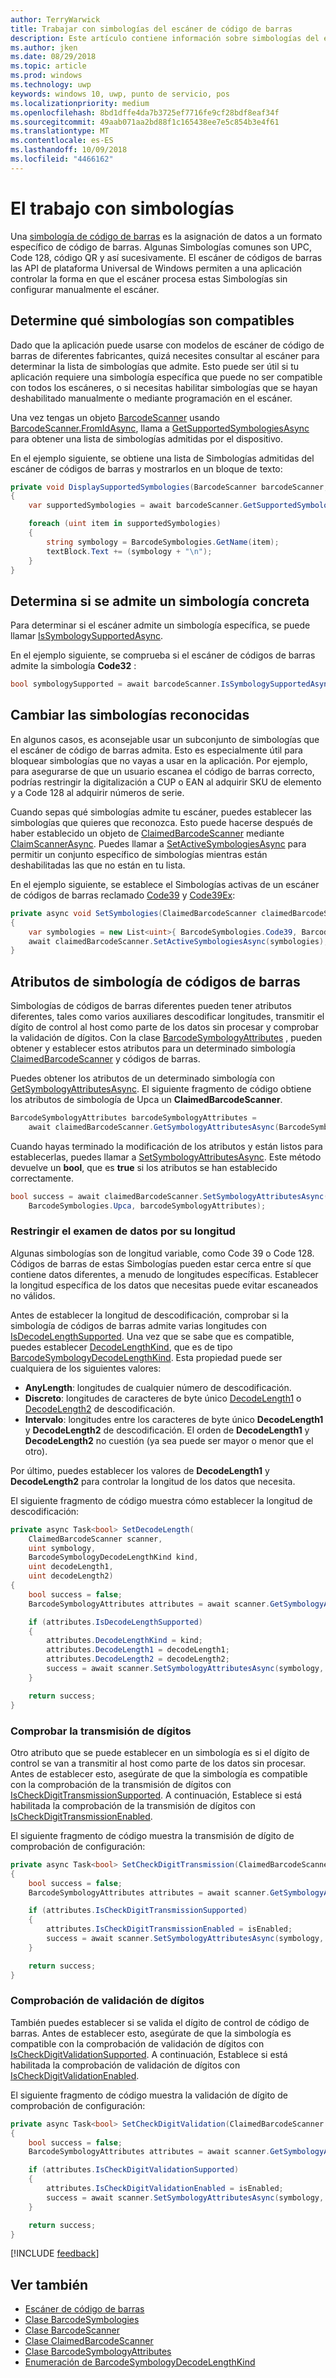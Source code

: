 ```yaml
---
author: TerryWarwick
title: Trabajar con simbologías del escáner de código de barras
description: Este artículo contiene información sobre simbologías del escáner de códigos de barras.
ms.author: jken
ms.date: 08/29/2018
ms.topic: article
ms.prod: windows
ms.technology: uwp
keywords: windows 10, uwp, punto de servicio, pos
ms.localizationpriority: medium
ms.openlocfilehash: 8bd1dffe4da7b3725ef7716fe9cf28bdf8eaf34f
ms.sourcegitcommit: 49aab071aa2bd88f1c165438ee7e5c854b3e4f61
ms.translationtype: MT
ms.contentlocale: es-ES
ms.lasthandoff: 10/09/2018
ms.locfileid: "4466162"
---
```

# <a name="working-with-symbologies"></a>El trabajo con simbologías
Una [simbología de código de barras](https://docs.microsoft.com/uwp/api/windows.devices.pointofservice.barcodesymbologies) es la asignación de datos a un formato específico de código de barras. Algunas Simbologías comunes son UPC, Code 128, código QR y así sucesivamente.  El escáner de códigos de barras las API de plataforma Universal de Windows permiten a una aplicación controlar la forma en que el escáner procesa estas Simbologías sin configurar manualmente el escáner. 

## <a name="determine-which-symbologies-are-supported"></a>Determine qué simbologías son compatibles 
Dado que la aplicación puede usarse con modelos de escáner de código de barras de diferentes fabricantes, quizá necesites consultar al escáner para determinar la lista de simbologías que admite.  Esto puede ser útil si tu aplicación requiere una simbología específica que puede no ser compatible con todos los escáneres, o si necesitas habilitar simbologías que se hayan deshabilitado manualmente o mediante programación en el escáner.

Una vez tengas un objeto [BarcodeScanner](https://docs.microsoft.com/uwp/api/windows.devices.pointofservice.barcodescanner) usando [BarcodeScanner.FromIdAsync](https://docs.microsoft.com/uwp/api/windows.devices.pointofservice.barcodescanner.fromidasync), llama a [GetSupportedSymbologiesAsync](https://docs.microsoft.com/uwp/api/windows.devices.pointofservice.barcodescanner.getsupportedsymbologiesasync#Windows_Devices_PointOfService_BarcodeScanner_GetSupportedSymbologiesAsync) para obtener una lista de simbologías admitidas por el dispositivo.

En el ejemplo siguiente, se obtiene una lista de Simbologías admitidas del escáner de códigos de barras y mostrarlos en un bloque de texto:

```cs
private void DisplaySupportedSymbologies(BarcodeScanner barcodeScanner, TextBlock textBlock) 
{
    var supportedSymbologies = await barcodeScanner.GetSupportedSymbologiesAsync();

    foreach (uint item in supportedSymbologies)
    {
        string symbology = BarcodeSymbologies.GetName(item);
        textBlock.Text += (symbology + "\n");
    }
}
```

## <a name="determine-if-a-specific-symbology-is-supported"></a>Determina si se admite un simbología concreta
Para determinar si el escáner admite un simbología específica, se puede llamar [IsSymbologySupportedAsync](https://docs.microsoft.com/uwp/api/windows.devices.pointofservice.barcodescanner.issymbologysupportedasync#Windows_Devices_PointOfService_BarcodeScanner_IsSymbologySupportedAsync_System_UInt32_).

En el ejemplo siguiente, se comprueba si el escáner de códigos de barras admite la simbología **Code32** :

```cs
bool symbologySupported = await barcodeScanner.IsSymbologySupportedAsync(BarcodeSymbologies.Code32);
```

## <a name="change-which-symbologies-are-recognized"></a>Cambiar las simbologías reconocidas
En algunos casos, es aconsejable usar un subconjunto de simbologías que el escáner de código de barras admita.  Esto es especialmente útil para bloquear simbologías que no vayas a usar en la aplicación. Por ejemplo, para asegurarse de que un usuario escanea el código de barras correcto, podrías restringir la digitalización a CUP o EAN al adquirir SKU de elemento y a Code 128 al adquirir números de serie.

Cuando sepas qué simbologías admite tu escáner, puedes establecer las simbologías que quieres que reconozca.  Esto puede hacerse después de haber establecido un objeto de [ClaimedBarcodeScanner](https://docs.microsoft.com/uwp/api/windows.devices.pointofservice.claimedbarcodescanner) mediante [ClaimScannerAsync](https://docs.microsoft.com/uwp/api/windows.devices.pointofservice.barcodescanner.claimscannerasync#Windows_Devices_PointOfService_BarcodeScanner_ClaimScannerAsync). Puedes llamar a [SetActiveSymbologiesAsync](https://docs.microsoft.com/uwp/api/windows.devices.pointofservice.claimedbarcodescanner.setactivesymbologiesasync#Windows_Devices_PointOfService_ClaimedBarcodeScanner_SetActiveSymbologiesAsync_Windows_Foundation_Collections_IIterable_System_UInt32__) para permitir un conjunto específico de simbologías mientras están deshabilitadas las que no están en tu lista.

En el ejemplo siguiente, se establece el Simbologías activas de un escáner de códigos de barras reclamado [Code39](https://docs.microsoft.com/uwp/api/windows.devices.pointofservice.barcodesymbologies.code39#Windows_Devices_PointOfService_BarcodeSymbologies_Code39) y [Code39Ex](https://docs.microsoft.com/uwp/api/windows.devices.pointofservice.barcodesymbologies.code39ex):

```cs
private async void SetSymbologies(ClaimedBarcodeScanner claimedBarcodeScanner) 
{
    var symbologies = new List<uint>{ BarcodeSymbologies.Code39, BarcodeSymbologies.Code39Ex };
    await claimedBarcodeScanner.SetActiveSymbologiesAsync(symbologies);
}
```

## <a name="barcode-symbology-attributes"></a>Atributos de simbología de códigos de barras
Simbologías de códigos de barras diferentes pueden tener atributos diferentes, tales como varios auxiliares descodificar longitudes, transmitir el dígito de control al host como parte de los datos sin procesar y comprobar la validación de dígitos. Con la clase [BarcodeSymbologyAttributes](https://docs.microsoft.com/uwp/api/windows.devices.pointofservice.barcodesymbologyattributes) , pueden obtener y establecer estos atributos para un determinado simbología [ClaimedBarcodeScanner](https://docs.microsoft.com/uwp/api/windows.devices.pointofservice.claimedbarcodescanner) y códigos de barras.

Puedes obtener los atributos de un determinado simbología con [GetSymbologyAttributesAsync](https://docs.microsoft.com/uwp/api/windows.devices.pointofservice.claimedbarcodescanner.getsymbologyattributesasync#Windows_Devices_PointOfService_ClaimedBarcodeScanner_GetSymbologyAttributesAsync_System_UInt32_). El siguiente fragmento de código obtiene los atributos de simbología de Upca un **ClaimedBarcodeScanner**.

```cs
BarcodeSymbologyAttributes barcodeSymbologyAttributes = 
    await claimedBarcodeScanner.GetSymbologyAttributesAsync(BarcodeSymbologies.Upca);
```

Cuando hayas terminado la modificación de los atributos y están listos para establecerlas, puedes llamar a [SetSymbologyAttributesAsync](https://docs.microsoft.com/uwp/api/windows.devices.pointofservice.claimedbarcodescanner.setsymbologyattributesasync). Este método devuelve un **bool**, que es **true** si los atributos se han establecido correctamente.

```cs
bool success = await claimedBarcodeScanner.SetSymbologyAttributesAsync(
    BarcodeSymbologies.Upca, barcodeSymbologyAttributes);
```

### <a name="restrict-scan-data-by-data-length"></a>Restringir el examen de datos por su longitud
Algunas simbologías son de longitud variable, como Code 39 o Code 128.  Códigos de barras de estas Simbologías pueden estar cerca entre sí que contiene datos diferentes, a menudo de longitudes específicas. Establecer la longitud específica de los datos que necesitas puede evitar escaneados no válidos.

Antes de establecer la longitud de descodificación, comprobar si la simbología de códigos de barras admite varias longitudes con [IsDecodeLengthSupported](https://docs.microsoft.com/uwp/api/windows.devices.pointofservice.barcodesymbologyattributes.isdecodelengthsupported#Windows_Devices_PointOfService_BarcodeSymbologyAttributes_IsDecodeLengthSupported). Una vez que se sabe que es compatible, puedes establecer [DecodeLengthKind](https://docs.microsoft.com/uwp/api/windows.devices.pointofservice.barcodesymbologyattributes.decodelengthkind#Windows_Devices_PointOfService_BarcodeSymbologyAttributes_DecodeLengthKind), que es de tipo [BarcodeSymbologyDecodeLengthKind](https://docs.microsoft.com/uwp/api/windows.devices.pointofservice.barcodesymbologydecodelengthkind). Esta propiedad puede ser cualquiera de los siguientes valores:

* **AnyLength**: longitudes de cualquier número de descodificación.
* **Discreto**: longitudes de caracteres de byte único [DecodeLength1](https://docs.microsoft.com/uwp/api/windows.devices.pointofservice.barcodesymbologyattributes.decodelength1) o [DecodeLength2](https://docs.microsoft.com/uwp/api/windows.devices.pointofservice.barcodesymbologyattributes.decodelength2) de descodificación.
* **Intervalo**: longitudes entre los caracteres de byte único **DecodeLength1** y **DecodeLength2** de descodificación. El orden de **DecodeLength1** y **DecodeLength2** no cuestión (ya sea puede ser mayor o menor que el otro).

Por último, puedes establecer los valores de **DecodeLength1** y **DecodeLength2** para controlar la longitud de los datos que necesita.

El siguiente fragmento de código muestra cómo establecer la longitud de descodificación:

```cs
private async Task<bool> SetDecodeLength(
    ClaimedBarcodeScanner scanner,
    uint symbology, 
    BarcodeSymbologyDecodeLengthKind kind, 
    uint decodeLength1, 
    uint decodeLength2)
{
    bool success = false;
    BarcodeSymbologyAttributes attributes = await scanner.GetSymbologyAttributesAsync(symbology);

    if (attributes.IsDecodeLengthSupported)
    {
        attributes.DecodeLengthKind = kind;
        attributes.DecodeLength1 = decodeLength1;
        attributes.DecodeLength2 = decodeLength2;
        success = await scanner.SetSymbologyAttributesAsync(symbology, attributes);
    }

    return success;
}
```

### <a name="check-digit-transmission"></a>Comprobar la transmisión de dígitos

Otro atributo que se puede establecer en un simbología es si el dígito de control se van a transmitir al host como parte de los datos sin procesar. Antes de establecer esto, asegúrate de que la simbología es compatible con la comprobación de la transmisión de dígitos con [IsCheckDigitTransmissionSupported](https://docs.microsoft.com/uwp/api/windows.devices.pointofservice.barcodesymbologyattributes.ischeckdigittransmissionsupported). A continuación, Establece si está habilitada la comprobación de la transmisión de dígitos con [IsCheckDigitTransmissionEnabled](https://docs.microsoft.com/uwp/api/windows.devices.pointofservice.barcodesymbologyattributes.ischeckdigittransmissionenabled).

El siguiente fragmento de código muestra la transmisión de dígito de comprobación de configuración:

```cs
private async Task<bool> SetCheckDigitTransmission(ClaimedBarcodeScanner scanner, uint symbology, bool isEnabled)
{
    bool success = false;
    BarcodeSymbologyAttributes attributes = await scanner.GetSymbologyAttributesAsync(symbology);

    if (attributes.IsCheckDigitTransmissionSupported)
    {
        attributes.IsCheckDigitTransmissionEnabled = isEnabled;
        success = await scanner.SetSymbologyAttributesAsync(symbology, attributes);
    }

    return success;
}
```

### <a name="check-digit-validation"></a>Comprobación de validación de dígitos

También puedes establecer si se valida el dígito de control de código de barras. Antes de establecer esto, asegúrate de que la simbología es compatible con la comprobación de validación de dígitos con [IsCheckDigitValidationSupported](https://docs.microsoft.com/uwp/api/windows.devices.pointofservice.barcodesymbologyattributes.ischeckdigitvalidationsupported). A continuación, Establece si está habilitada la comprobación de validación de dígitos con [IsCheckDigitValidationEnabled](https://docs.microsoft.com/uwp/api/windows.devices.pointofservice.barcodesymbologyattributes.ischeckdigitvalidationenabled).

El siguiente fragmento de código muestra la validación de dígito de comprobación de configuración:

```cs
private async Task<bool> SetCheckDigitValidation(ClaimedBarcodeScanner scanner, uint symbology, bool isEnabled)
{
    bool success = false;
    BarcodeSymbologyAttributes attributes = await scanner.GetSymbologyAttributesAsync(symbology);

    if (attributes.IsCheckDigitValidationSupported)
    {
        attributes.IsCheckDigitValidationEnabled = isEnabled;
        success = await scanner.SetSymbologyAttributesAsync(symbology, attributes);
    }

    return success;
}
```

[!INCLUDE [feedback](./includes/pos-feedback.md)]

## <a name="see-also"></a>Ver también

* [Escáner de código de barras](pos-barcodescanner.md)
* [Clase BarcodeSymbologies](https://docs.microsoft.com/uwp/api/windows.devices.pointofservice.barcodesymbologies)
* [Clase BarcodeScanner](https://docs.microsoft.com/uwp/api/windows.devices.pointofservice.barcodescanner)
* [Clase ClaimedBarcodeScanner](https://docs.microsoft.com/uwp/api/windows.devices.pointofservice.claimedbarcodescanner)
* [Clase BarcodeSymbologyAttributes](https://docs.microsoft.com/uwp/api/windows.devices.pointofservice.barcodesymbologyattributes)
* [Enumeración de BarcodeSymbologyDecodeLengthKind](https://docs.microsoft.com/uwp/api/windows.devices.pointofservice.barcodesymbologydecodelengthkind)